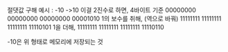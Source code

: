절댓값 구해
예시 : -10 ->10
이걸 2진수로 하면,
4바이트 기준 00000000 00000000 00000000 00001010
1의 보수를 취해, (역으로 바꿔)
11111111 11111111 11111111 11110101
1을 더해,
11111111 11111111 11111111 11110110

-10은 위 형태로 메모리에 저장되는 것